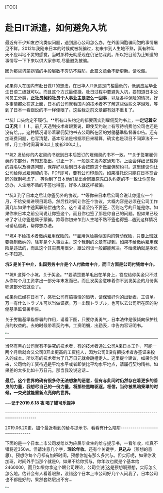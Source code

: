 [TOC]

# 赴日IT派遣，如何避免入坑

最近有不少知友咨询类似问题，遇到黑心公司怎么办。在外国同胞骗同胞的事情屡见不鲜。2012年我刚来日本的时候就被坑骗过，初来乍到人生地不熟，真有种叫天不应叫地不灵的感觉，当时那种无助感现在仍记忆深刻。所以把目前为止知道的事情写一下下来以供大家参考,尽量避免被骗。

因为那些坑蒙拐骗的手段层数不穷防不胜防，此篇文章会不断更新。请收藏。

------

如果你人在国内有赴日做IT的想法，在日华人IT派遣是门槛最低的，低到应届毕业生日语二级就可以。而且这个方式最便捷。赴日过程中要避免入坑，要知道日本公司员工分类，**正社员契约社员个人事业主是怎么一回事**，以及各种保险的情况，好多事情都处在这上面，日本的公司就看国内的技术者不了解这些做些文字游戏，等到了日本一看跟说的不一样傻眼了。这些我之前文章都有就不重复了。

**坑1 口头约定不履行。**所有口头约定的都要落实到雇佣契约书上，**一定记着空口无凭！！！**。前几天遇到技术者跟我说，即使契约说上有写待机费他公司也还是没有给。。。这种情况请带着雇佣契约书去公司所在区的労働基準監督署申告。还有加班费问题，也写清楚，基本写法是根据项目来精算。确实也是项目不同算法不一样，月工作时间满180以上或者200以上。

**坑2 发给你的内定契约书跟到日本后签订的雇佣契约书不一致。**关于签署雇佣契约书部分，有知友指出，订正一下，一般是先发内定通知书，上面会详细记载你的姓名以及待遇问题，保存好以后到日本会按照这个做雇佣契约书。这里建议你让公司给你发雇佣契约书，PDF即可，要有公司印章的。如果推托说只能在日本签合同的就别考虑了。 等你到了日本他们拿出合同跟原先口头约定的不一致让你签你怎办，人生地不熟的不签也得签，好多人就这样被骗。

**坑3 到了日本之后让你签另外的协议。**等你来日本后公司会说让你适应一个月，不给安排进项目现场，然后找时间让你签个协议，大概内容是必须在公司工作满几年如果中途离职赔偿违约金。这个请请坚持不要签，否则吃亏的只能是你。如果你来日本之前公司说让你签这个，而且你也签了那是你自己的问题。但如果已经来了才让你签是属于蒙骗，欺辱你初来乍到人生地不熟不签也得签...遇到这样情况可请私信我，帮你想办法。

**坑4 不给技术者缴纳雇用保险的。**雇用保险类似国内的劳动保险，只要上班就要强制缴纳的，除非是个人事业主，这个我别的文章有提到。如果不给缴纳雇用保险是违法的，而且这个其实费用很少，跟公司谈一般都能解决。不给缴纳就是欺负你不知道。

**坑5 是关于中介，出国劳务中介是个人付款给中介，而IT方面是公司付钱给中介。**

**坑6 这算个小坑，关于奖金。**要清楚要羊毛出在羊身上，答应给你奖金只不过从你每个月工资拿出一部分年末发而已。而且发奖金意味着你不到发奖金的月份离职这部分钱就没了。



如果你已经在日本了，感觉公司有搞事情的趋势，请保留好你的出勤表，工资单。万一有什么トラブル可以当做证据。万一出现トラブル，也可以去公司所在区的労働基準監督署申告。

关于労働基準監督署的作用，请看下图，只要你勇勇气，日本法律是很倾向保护社员的权益的。去的时候带着契约书，工资明细，出勤表，申告内容证明书。

<img src="https://tva1.sinaimg.cn/large/e6c9d24ely1go6kkmutvwj20u023646h.jpg" alt="img" style="zoom:33%;" />

------

当然有黑心公司就有不讲究的技术者，有的技术者通过公司A来日本工作，可能一两个月后就会又公司B开出更高的工资挖人，因为公司B没有把技术者办签证来投入的成本。所以有的技术者为了几万日元就会跳槽走人。这里提个建议，如果你刚来，公司给的工资待遇是平均水平或者即使比平均水平地点，请履行契约精神。如果差的太多比如十万日元，那当我没说这话...

**最后，这个世界的确有很多你无法想象的恶意，但有与此同时仍然存在着更多的善良的力量，我想尽自己的一份力量，将那些黑暗驱逐。相信，当你被黑暗笼罩的时候，一束光就能重新点亮你的世界。**

**---记于2019.6.18 夜 喝了罐可乐提神**

\----------------------------------------------------------------------------------------------

2019.06.20更，加个最近看到的给与提示书，看看有什么陷阱--------------------------------

下面的是一个日本上市公司发给以为应届毕业生的给与提示书，一看年收，哇真不错将近350w。但请注意几个字，**理论年收**。还有个关键字，**見込み**（预想的意思）。预想你每个月都有加班时间，预想你能有那么多赏与。但实际呢，如果你没加班，时间外手当那个就是0。如果不给你赏与，你年收也就是个基本给2460000。而且如果你拿这个跟公司理论，公司会说[这是预想啊预想，实际怎么怎么地。估计会有人看着眼熟，没错这个日本上市公司好几个人问我了。日本公司也不都是好的，果然套路层出不穷...

<img src="https://tva1.sinaimg.cn/large/e6c9d24ely1go6kkpfpk5j20u010nn2j.jpg" alt="img" style="zoom:33%;" />